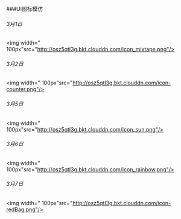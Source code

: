 
###UI图标模仿
###### 3月1日
<img width=" 100px"src="http://osz5qtl3g.bkt.clouddn.com/icon_mixtape.png"/>
###### 3月2日
<img width=" 100px"src="http://osz5qtl3g.bkt.clouddn.com/icon-counter.png"/>
###### 3月5日
<img width=" 100px"src="http://osz5qtl3g.bkt.clouddn.com/icon_sun.png"/>
###### 3月6日
<img width=" 100px"src="http://osz5qtl3g.bkt.clouddn.com/icon_rainbow.png"/>
###### 3月7日
<img width=" 100px"src="http://osz5qtl3g.bkt.clouddn.com/icon-redBag.png"/>